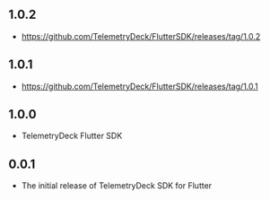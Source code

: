## 1.0.2

- https://github.com/TelemetryDeck/FlutterSDK/releases/tag/1.0.2


## 1.0.1

- https://github.com/TelemetryDeck/FlutterSDK/releases/tag/1.0.1


## 1.0.0

- TelemetryDeck Flutter SDK

## 0.0.1

- The initial release of TelemetryDeck SDK for Flutter
